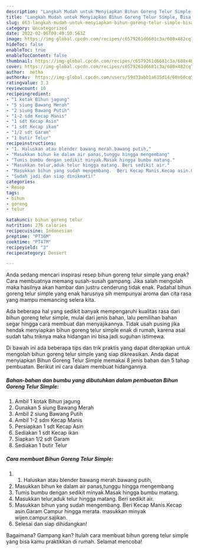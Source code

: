 ```yaml
---
description: "Langkah Mudah untuk Menyiapkan Bihun Goreng Telur Simple, Bisa Manjain Lidah"
title: "Langkah Mudah untuk Menyiapkan Bihun Goreng Telur Simple, Bisa Manjain Lidah"
slug: 663-langkah-mudah-untuk-menyiapkan-bihun-goreng-telur-simple-bisa-manjain-lidah
category: Uncategorized
date: 2022-02-06T09:49:50.563Z
image: https://img-global.cpcdn.com/recipes/c6579261d6681c3a/680x482cq70/bihun-goreng-telur-simple-foto-resep-utama.jpg
hideToc: false
enableToc: true
enableTocContent: false
thumbnail: https://img-global.cpcdn.com/recipes/c6579261d6681c3a/680x482cq70/bihun-goreng-telur-simple-foto-resep-utama.jpg
cover: https://img-global.cpcdn.com/recipes/c6579261d6681c3a/680x482cq70/bihun-goreng-telur-simple-foto-resep-utama.jpg
author:  metha
authorAv:  https://img-global.cpcdn.com/users/59d33abb1a635d14/60x60cq50/avatar.jpg
ratingvalue: 3.3
reviewcount: 10
recipeingredient:
- "1 kotak Bihun jagung"
- "5 siung Bawang Merah"
- "2 siung Bawang Putih"
- "1-2 sdm Kecap Manis"
- "1 sdt Kecap Asin"
- "1 sdt Kecap ikan"
- "1/2 sdt Garam"
- "1 butir Telur"
recipeinstructions:
- "1. Haluskan atau blender bawang merah.bawang putih,"
- "Masukkan bihun ke dalam air panas,tunggu hingga mengembang"
- "Tumis bumbu dengan sedikit minyak.Masak hingga bumbu matang."
- "Masukkan telur,aduk telur hingga matang. Beri sedikit air."
- "Masukkan bihun yang sudah mengembang.  Beri Kecap Manis.Kecap asin.Garam Campur hingga merata. masukkan minyak wijen.campur.sajikan."
- "Sudah jadi dan siap dinikmati!"
categories:
- Resep
tags:
- bihun
- goreng
- telur

katakunci: bihun goreng telur 
nutrition: 276 calories
recipecuisine: Indonesian
preptime: "PT36M"
cooktime: "PT47M"
recipeyield: "3"
recipecategory: Dessert

---
```



Anda sedang mencari inspirasi resep bihun goreng telur simple yang enak? Cara membuatnya memang susah-susah gampang. Jika salah mengolah maka hasilnya akan hambar dan justru cenderung tidak enak. Padahal bihun goreng telur simple yang enak harusnya sih mempunyai aroma dan cita rasa yang mampu memancing selera kita.




Ada beberapa hal yang sedikit banyak mempengaruhi kualitas rasa dari bihun goreng telur simple, mulai dari jenis bahan, lalu pemilihan bahan segar hingga cara membuat dan menyajikannya. Tidak usah pusing jika hendak menyiapkan bihun goreng telur simple enak di rumah, karena asal sudah tahu triknya maka hidangan ini bisa jadi suguhan istimewa.


Di bawah ini ada beberapa tips dan trik praktis yang dapat diterapkan untuk mengolah bihun goreng telur simple yang siap dikreasikan. Anda dapat menyiapkan Bihun Goreng Telur Simple memakai 8 jenis bahan dan 5 tahap pembuatan. Berikut ini cara dalam membuat hidangannya.

<!--inarticleads1-->

##### Bahan-bahan dan bumbu yang dibutuhkan dalam pembuatan Bihun Goreng Telur Simple:

1. Ambil 1 kotak Bihun jagung
1. Gunakan 5 siung Bawang Merah
1. Ambil 2 siung Bawang Putih
1. Ambil 1-2 sdm Kecap Manis
1. Persiapkan 1 sdt Kecap Asin
1. Sediakan 1 sdt Kecap ikan
1. Siapkan 1/2 sdt Garam
1. Sediakan 1 butir Telur




<!--inarticleads2-->

##### Cara membuat Bihun Goreng Telur Simple:

1. 1. Haluskan atau blender bawang merah.bawang putih,
1. Masukkan bihun ke dalam air panas,tunggu hingga mengembang
1. Tumis bumbu dengan sedikit minyak.Masak hingga bumbu matang.
1. Masukkan telur,aduk telur hingga matang. Beri sedikit air.
1. Masukkan bihun yang sudah mengembang.  Beri Kecap Manis.Kecap asin.Garam Campur hingga merata. masukkan minyak wijen.campur.sajikan.
1. Selesai dan siap dihidangkan!



Bagaimana? Gampang kan? Itulah cara membuat bihun goreng telur simple yang bisa kamu praktikkan di rumah. Selamat mencoba!
